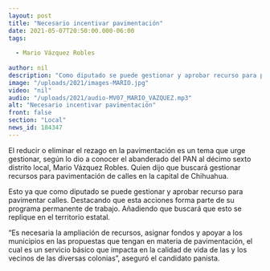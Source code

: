```yaml
---
layout: post
title: "Necesario incentivar pavimentación"
date: 2021-05-07T20:50:00.000-06:00
tags:
  
  - Mario Vázquez Robles
  
author: nil
description: "Como diputado se puede gestionar y aprobar recurso para pavimentar calles."
image: "/uploads/2021/images-MARIO.jpg"
video: "nil"
audio: "/uploads/2021/audio-MV07_MARIO_VAZQUEZ.mp3"
alt: "Necesario incentivar pavimentación"
front: false
section: "Local"
news_id: 184347
---
```


El reducir o eliminar el rezago en la pavimentación es un tema que urge gestionar, según lo dio a conocer el abanderado del PAN al décimo sexto distrito local, Mario Vázquez Robles. Quien dijo que buscará gestionar recursos para pavimentación de calles en la capital de Chihuahua.

Esto ya que como diputado se puede gestionar y aprobar recurso para pavimentar calles. Destacando que esta acciones forma parte de su programa permanente de trabajo. Añadiendo que buscará que esto se replique en el territorio estatal.

“Es necesaria la ampliación de recursos, asignar fondos y apoyar a los municipios en las propuestas que tengan en materia de pavimentación, el cual es un servicio básico que impacta en la calidad de vida de las y los vecinos de las diversas colonias”, aseguró el candidato panista. 
